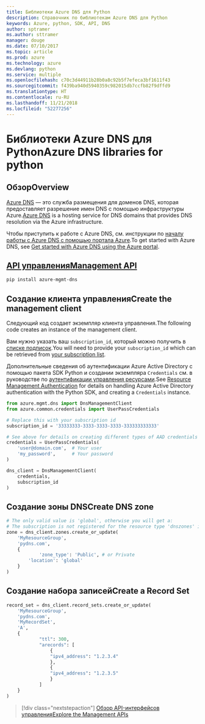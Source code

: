 ```yaml
---
title: Библиотеки Azure DNS для Python
description: Справочник по библиотекам Azure DNS для Python
keywords: Azure, python, SDK, API, DNS
author: sptramer
ms.author: sttramer
manager: douge
ms.date: 07/10/2017
ms.topic: article
ms.prod: azure
ms.technology: azure
ms.devlang: python
ms.service: multiple
ms.openlocfilehash: c70c3d44911b28b0a8c92b5f7efeca3bf1611f43
ms.sourcegitcommit: f439ba940d5940359c982015db7ccfb82f9dffd9
ms.translationtype: HT
ms.contentlocale: ru-RU
ms.lasthandoff: 11/21/2018
ms.locfileid: "52277256"
---
```

# <a name="azure-dns-libraries-for-python"></a><span data-ttu-id="7aed1-104">Библиотеки Azure DNS для Python</span><span class="sxs-lookup"><span data-stu-id="7aed1-104">Azure DNS libraries for python</span></span>

## <a name="overview"></a><span data-ttu-id="7aed1-105">Обзор</span><span class="sxs-lookup"><span data-stu-id="7aed1-105">Overview</span></span>

<span data-ttu-id="7aed1-106">[Azure DNS](/azure/dns/dns-overview) — это служба размещения для доменов DNS, которая предоставляет разрешение имен DNS с помощью инфраструктуры Azure.</span><span class="sxs-lookup"><span data-stu-id="7aed1-106">[Azure DNS](/azure/dns/dns-overview) is a hosting service for DNS domains that provides DNS resolution via the Azure infrastructure.</span></span>

<span data-ttu-id="7aed1-107">Чтобы приступить к работе с Azure DNS, см. инструкции по [началу работы с Azure DNS с помощью портала Azure](/azure/dns/dns-getstarted-portal).</span><span class="sxs-lookup"><span data-stu-id="7aed1-107">To get started with Azure DNS, see [Get started with Azure DNS using the Azure portal](/azure/dns/dns-getstarted-portal).</span></span>

## <a name="management-apipythonapioverviewazurednsmanagement"></a>[<span data-ttu-id="7aed1-108">API управления</span><span class="sxs-lookup"><span data-stu-id="7aed1-108">Management API</span></span>](/python/api/overview/azure/dns/management)

```bash
pip install azure-mgmt-dns
```

## <a name="create-the-management-client"></a><span data-ttu-id="7aed1-109">Создание клиента управления</span><span class="sxs-lookup"><span data-stu-id="7aed1-109">Create the management client</span></span>

<span data-ttu-id="7aed1-110">Следующий код создает экземпляр клиента управления.</span><span class="sxs-lookup"><span data-stu-id="7aed1-110">The following code creates an instance of the management client.</span></span>

<span data-ttu-id="7aed1-111">Вам нужно указать ваш ``subscription_id``, который можно получить в [списке подписок](https://manage.windowsazure.com/#Workspaces/AdminTasks/SubscriptionMapping).</span><span class="sxs-lookup"><span data-stu-id="7aed1-111">You will need to provide your ``subscription_id`` which can be retrieved from [your subscription list](https://manage.windowsazure.com/#Workspaces/AdminTasks/SubscriptionMapping).</span></span>

<span data-ttu-id="7aed1-112">Дополнительные сведения об аутентификации Azure Active Directory с помощью пакета SDK Python и создании экземпляра ``Credentials`` см. в руководстве по [аутентификации управления ресурсами](/python/azure/python-sdk-azure-authenticate).</span><span class="sxs-lookup"><span data-stu-id="7aed1-112">See [Resource Management Authentication](/python/azure/python-sdk-azure-authenticate) for details on handling Azure Active Directory authentication with the Python SDK, and creating a ``Credentials`` instance.</span></span>

```python 
from azure.mgmt.dns import DnsManagementClient
from azure.common.credentials import UserPassCredentials

# Replace this with your subscription id
subscription_id = '33333333-3333-3333-3333-333333333333'

# See above for details on creating different types of AAD credentials
credentials = UserPassCredentials(
    'user@domain.com',  # Your user
    'my_password',      # Your password
)

dns_client = DnsManagementClient(
    credentials,
    subscription_id
)
```

## <a name="create-dns-zone"></a><span data-ttu-id="7aed1-113">Создание зоны DNS</span><span class="sxs-lookup"><span data-stu-id="7aed1-113">Create DNS zone</span></span>
```python
# The only valid value is 'global', otherwise you will get a:
# The subscription is not registered for the resource type 'dnszones' in the location 'westus'.
zone = dns_client.zones.create_or_update(
    'MyResourceGroup',
    'pydns.com',
    {
            'zone_type': 'Public', # or Private
        'location': 'global'
    }
)
```
    
## <a name="create-a-record-set"></a><span data-ttu-id="7aed1-114">Создание набора записей</span><span class="sxs-lookup"><span data-stu-id="7aed1-114">Create a Record Set</span></span>
```python
record_set = dns_client.record_sets.create_or_update(
    'MyResourceGroup',
    'pydns.com',
    'MyRecordSet',
    'A',
    {
            "ttl": 300,
            "arecords": [
                {
                "ipv4_address": "1.2.3.4"
                },
                {
                "ipv4_address": "1.2.3.5"
                }
            ]
    }
)
```

> [!div class="nextstepaction"]
> [<span data-ttu-id="7aed1-115">Обзор API-интерфейсов управления</span><span class="sxs-lookup"><span data-stu-id="7aed1-115">Explore the Management APIs</span></span>](/python/api/overview/azure/dns/management)

